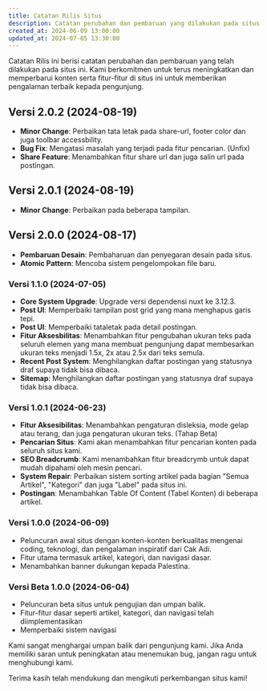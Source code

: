 ```yaml
---
title: Catatan Rilis Situs
description: Catatan perubahan dan pembaruan yang dilakukan pada situs ini.
created_at: 2024-06-09 13:00:00
updated_at: 2024-07-05 13:30:00
---
```


Catatan Rilis ini berisi catatan perubahan dan pembaruan yang telah dilakukan pada situs ini. Kami berkomitmen untuk terus meningkatkan dan memperbarui konten serta fitur-fitur di situs ini untuk memberikan pengalaman terbaik kepada pengunjung.

## Versi 2.0.2 (2024-08-19)
- **Minor Change**: Perbaikan tata letak pada share-url, footer color dan juga toolbar accessbility.
- **Bug Fix**: Mengatasi masalah yang terjadi pada fitur pencarian. (Unfix)
- **Share Feature**: Menambahkan fitur share url dan juga salin url pada postingan.

## Versi 2.0.1 (2024-08-19)
- **Minor Change**: Perbaikan pada beberapa tampilan.

## Versi 2.0.0 (2024-08-17)
- **Pembaruan Desain**: Pembaharuan dan penyegaran desain pada situs.
- **Atomic Pattern**: Mencoba sistem pengelompokan file baru.

### Versi 1.1.0 (2024-07-05)
- **Core System Upgrade**: Upgrade versi dependensi nuxt ke 3.12.3.
- **Post UI**: Memperbaiki tampilan post grid yang mana menghapus garis tepi.
- **Post UI**: Memperbaiki tataletak pada detail postingan.
- **Fitur Aksesbilitas**: Menambahkan fitur pengubahan ukuran teks pada seluruh elemen yang mana membuat pengunjung dapat membesarkan ukuran teks menjadi 1.5x, 2x atau 2.5x dari teks semula.
- **Recent Post System**: Menghilangkan daftar postingan yang statusnya draf supaya tidak bisa dibaca.
- **Sitemap**: Menghilangkan daftar postingan yang statusnya draf supaya tidak bisa dibaca.

### Versi 1.0.1 (2024-06-23)
- **Fitur Aksesibilitas**: Menambahkan pengaturan disleksia, mode gelap atau terang, dan juga pengaturan ukuran teks. (Tahap Beta)
- **Pencarian Situs**: Kami akan menambahkan fitur pencarian konten pada seluruh situs kami.
- **SEO Breadcrumb**: Kami menambahkan fitur breadcrymb untuk dapat mudah dipahami oleh mesin pencari.
- **System Repair**: Perbaikan sistem sorting artikel pada bagian "Semua Artikel", "Kategori" dan juga "Label" pada situs ini.
- **Postingan**: Menambahkan Table Of Content (Tabel Konten) di beberapa artikel.

### Versi 1.0.0 (2024-06-09)
- Peluncuran awal situs dengan konten-konten berkualitas mengenai coding, teknologi, dan pengalaman inspiratif dari Cak Adi.
- Fitur utama termasuk artikel, kategori, dan navigasi dasar.
- Menambahkan banner dukungan kepada Palestina.

### Versi Beta 1.0.0 (2024-06-04)
- Peluncuran beta situs untuk pengujian dan umpan balik.
- Fitur-fitur dasar seperti artikel, kategori, dan navigasi telah diimplementasikan
- Memperbaiki sistem navigasi

Kami sangat menghargai umpan balik dari pengunjung kami. Jika Anda memiliki saran untuk peningkatan atau menemukan bug, jangan ragu untuk menghubungi kami.

Terima kasih telah mendukung dan mengikuti perkembangan situs kami!
